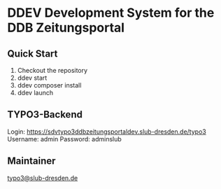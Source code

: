 # DDEV Development System for the DDB Zeitungsportal

## Quick Start

1. Checkout the repository
2. ddev start
3. ddev composer install
4. ddev launch

## TYPO3-Backend

Login: https://sdvtypo3ddbzeitungsportaldev.slub-dresden.de/typo3
Username: admin
Password: adminslub

## Maintainer

typo3@slub-dresden.de

